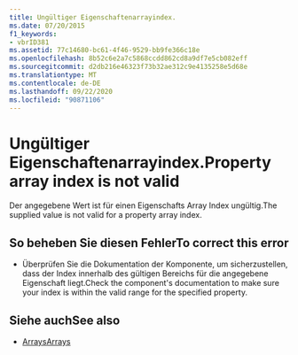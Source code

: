 ```yaml
---
title: Ungültiger Eigenschaftenarrayindex.
ms.date: 07/20/2015
f1_keywords:
- vbrID381
ms.assetid: 77c14680-bc61-4f46-9529-bb9fe366c18e
ms.openlocfilehash: 8b52c6e2a7c5868ccdd862cd8a9df7e5cb082eff
ms.sourcegitcommit: d2db216e46323f73b32ae312c9e4135258e5d68e
ms.translationtype: MT
ms.contentlocale: de-DE
ms.lasthandoff: 09/22/2020
ms.locfileid: "90871106"
---
```

# <a name="property-array-index-is-not-valid"></a><span data-ttu-id="9ee0f-102">Ungültiger Eigenschaftenarrayindex.</span><span class="sxs-lookup"><span data-stu-id="9ee0f-102">Property array index is not valid</span></span>

<span data-ttu-id="9ee0f-103">Der angegebene Wert ist für einen Eigenschafts Array Index ungültig.</span><span class="sxs-lookup"><span data-stu-id="9ee0f-103">The supplied value is not valid for a property array index.</span></span>  
  
## <a name="to-correct-this-error"></a><span data-ttu-id="9ee0f-104">So beheben Sie diesen Fehler</span><span class="sxs-lookup"><span data-stu-id="9ee0f-104">To correct this error</span></span>  
  
- <span data-ttu-id="9ee0f-105">Überprüfen Sie die Dokumentation der Komponente, um sicherzustellen, dass der Index innerhalb des gültigen Bereichs für die angegebene Eigenschaft liegt.</span><span class="sxs-lookup"><span data-stu-id="9ee0f-105">Check the component's documentation to make sure your index is within the valid range for the specified property.</span></span>  
  
## <a name="see-also"></a><span data-ttu-id="9ee0f-106">Siehe auch</span><span class="sxs-lookup"><span data-stu-id="9ee0f-106">See also</span></span>

- [<span data-ttu-id="9ee0f-107">Arrays</span><span class="sxs-lookup"><span data-stu-id="9ee0f-107">Arrays</span></span>](../../programming-guide/language-features/arrays/index.md)
